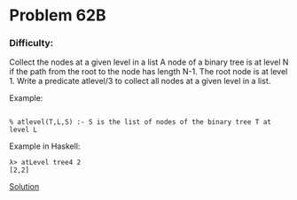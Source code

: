 # Problem 62B
### Difficulty: 
Collect the nodes at a given level in a list
A node of a binary tree is at level N if the path from the root to the node has length N-1. The root node is at level 1. Write a predicate atlevel/3 to collect all nodes at a given level in a list. 

Example:

```

% atlevel(T,L,S) :- S is the list of nodes of the binary tree T at level L
```
Example in Haskell:

```
λ> atLevel tree4 2
[2,2]
```
[Solution](https://wiki.haskell.org/99_questions/Solutions/62B)
